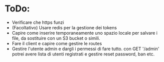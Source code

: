 # ToDo:
 - Verificare che https funzi
 - (Facoltativo) Usare redis per la gestione dei tokens
 - Capire come inserire temporaneamente uno spazio locale per salvare i file, da sostituire con un S3 bucket o simili.
 - Fare il client e capire come gestire le routes
 - Gestire l'utente admin e dargli i permessi di fare tutto. con GET '/admin' potrei avere lista di utenti registrati e gestire reset password, ban etc. 

